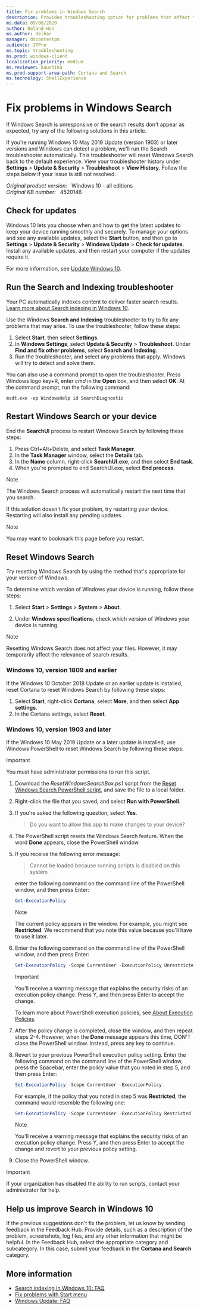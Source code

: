```yaml
---
title: Fix problems in Windows Search
description: Provides troubleshooting option for problems that affect the search results in the Windows Search feature in Windows 10.
ms.data: 09/08/2020
author: Deland-Han
ms.author: delhan
manager: dscontentpm
audience: ITPro
ms.topic: troubleshooting
ms.prod: windows-client
localization_priority: medium
ms.reviewer: kaushika
ms.prod-support-area-path: Cortana and Search
ms.technology: ShellExperience
---
```

# Fix problems in Windows Search

If Windows Search is unresponsive or the search results don't appear as expected, try any of the following solutions in this article.

If you're running Windows 10 May 2019 Update (version 1903) or later versions and Windows can detect a problem, we'll run the Search troubleshooter automatically. This troubleshooter will reset Windows Search back to the default experience. View your troubleshooter history under **Settings** > **Update & Security** > **Troubleshoot** > **View History**. Follow the steps below if your issue is still not resolved.

_Original product version:_ &nbsp; Windows 10 - all editions  
_Original KB number:_ &nbsp; 4520146

## Check for updates

Windows 10 lets you choose when and how to get the latest updates to keep your device running smoothly and securely. To manage your options and see any available updates, select the **Start** button, and then go to **Settings** > **Update & Security** > **Windows Update** > **Check for updates**. Install any available updates, and then restart your computer if the updates require it.

For more information, see [Update Windows 10](https://support.microsoft.com/help/4027667).

## Run the Search and Indexing troubleshooter

Your PC automatically indexes content to deliver faster search results. [Learn more about Search indexing in Windows 10](https://support.microsoft.com/help/4098843).

Use the Windows **Search and Indexing** troubleshooter to try to fix any problems that may arise. To use the troubleshooter, follow these steps:

1. Select **Start**, then select **Settings**.
2. In **Windows Settings**, select **Update & Security** > **Troubleshoot**. Under **Find and fix other problems**, select **Search and Indexing**.
3. Run the troubleshooter, and select any problems that apply. Windows will try to detect and solve them.

You can also use a command prompt to open the troubleshooter. Press Windows logo key+R, enter *cmd* in the **Open** box, and then select **OK**. At the command prompt, run the following command:

```console
msdt.exe -ep WindowsHelp id SearchDiagnostic
```

## Restart Windows Search or your device

End the **SearchUI** process to restart Windows Search by following these steps:

1. Press Ctrl+Alt+Delete, and select **Task Manager**.
2. In the **Task Manager** window, select the **Details** tab.
3. In the **Name** column, right-click **SearchUI.exe**, and then select **End task**.
4. When you're prompted to end SearchUI.exe, select **End process**.

> [!NOTE]
> The Windows Search process will automatically restart the next time that you search.

If this solution doesn't fix your problem, try restarting your device. Restarting will also install any pending updates.

> [!NOTE]
> You may want to bookmark this page before you restart.

## Reset Windows Search

Try resetting Windows Search by using the method that's appropriate for your version of Windows.

To determine which version of Windows your device is running, follow these steps:

1. Select **Start** > **Settings** > **System** > **About**.

2. Under **Windows specifications**, check which version of Windows your device is running.

> [!NOTE]
> Resetting Windows Search does not affect your files. However, it may temporarily affect the relevance of search results.

### Windows 10, version 1809 and earlier

If the Windows 10 October 2018 Update or an earlier update is installed, reset Cortana to reset Windows Search by following these steps:

1. Select **Start**, right-click **Cortana**, select **More**, and then select **App settings**.
2. In the Cortana settings, select **Reset**.

### Windows 10, version 1903 and later

If the Windows 10 May 2019 Update or a later update is installed, use Windows PowerShell to reset Windows Search by following these steps:

> [!IMPORTANT]
> You must have administrator permissions to run this script.

1. Download the *ResetWindowsSearchBox.ps1* script from the [Reset Windows Search PowerShell script](https://www.microsoft.com/download/100295), and save the file to a local folder.

2. Right-click the file that you saved, and select **Run with PowerShell**.
3. If you're asked the following question, select **Yes**.

    > Do you want to allow this app to make changes to your device?

4. The PowerShell script resets the Windows Search feature. When the word **Done** appears, close the PowerShell window.
5. If you receive the following error message:

   > Cannot be loaded because running scripts is disabled on this system

   enter the following command on the command line of the PowerShell window, and then press Enter:

    ```powershell
    Get-ExecutionPolicy
    ```

    > [!NOTE]
    > The current policy appears in the window. For example, you might see **Restricted**. We recommend that you note this value because you'll have to use it later.

6. Enter the following command on the command line of the PowerShell window, and then press Enter:

    ```powershell
    Set-ExecutionPolicy -Scope CurrentUser -ExecutionPolicy Unrestricted
    ```

    > [!IMPORTANT]
    > You'll receive a warning message that explains the security risks of an execution policy change. Press Y, and then press Enter to accept the change.

    To learn more about PowerShell execution policies, see [About Execution Policies](/powershell/module/microsoft.powershell.core/about/about_execution_policies).

7. After the policy change is completed, close the window, and then repeat steps 2-4. However, when the **Done** message appears this time, DON'T close the PowerShell window. Instead, press any key to continue.

8. Revert to your previous PowerShell execution policy setting. Enter the following command on the command line of the PowerShell window, press the Spacebar, enter the policy value that you noted in step 5, and then press Enter:

    ```powershell
    Set-ExecutionPolicy -Scope CurrentUser -ExecutionPolicy
    ```

    For example, if the policy that you noted in step 5 was **Restricted**, the command would resemble the following one:

    ```powershell
    Set-ExecutionPolicy -Scope CurrentUser -ExecutionPolicy Restricted
    ```

    > [!NOTE]
    > You'll receive a warning message that explains the security risks of an execution policy change. Press Y, and then press Enter to accept the change and revert to your previous policy setting.

9. Close the PowerShell window.

> [!IMPORTANT]
> If your organization has disabled the ability to run scripts, contact your administrator for help.

## Help us improve Search in Windows 10

If the previous suggestions don't fix the problem, let us know by sending feedback in the Feedback Hub. Provide details, such as a description of the problem, screenshots, log files, and any other information that might be helpful. In the Feedback Hub, select the appropriate category and subcategory. In this case, submit your feedback in the **Cortana and Search** category.

## More information

- [Search indexing in Windows 10: FAQ](https://support.microsoft.com/help/4098843)
- [Fix problems with Start menu](https://support.microsoft.com/help/12385)
- [Windows Update: FAQ](https://support.microsoft.com/help/12373)
